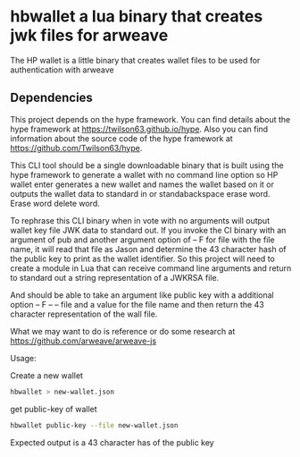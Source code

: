 # hbwallet a lua binary that creates jwk files for arweave

The HP wallet is a little binary that creates wallet files to be used for authentication with arweave

## Dependencies

This project depends on the hype framework. You can find details about the hype framework at https://twilson63.github.io/hype. Also you can find information about the source code of the hype framework at https://github.com/Twilson63/hype.

This CLI tool should be a single downloadable binary that is built using the hype framework to generate a wallet with no command line option so HP wallet enter generates a new wallet and names the wallet based on it or outputs the wallet data to standard in or standabackspace erase word. Erase word delete word.

To rephrase this CLI binary when in vote with no arguments will output wallet key file JWK data to standard out.
If you invoke the CI binary with an argument of pub and another argument option of – F for file with the file name, it will read that file as Jason and determine the 43 character hash of the public key to print as the wallet identifier.
So this project will need to create a module in Lua that can receive command line arguments and return to standard out a string representation of a JWKRSA file.

And should be able to take an argument like public key with a additional option – F – – file and a value for the file name and then return the 43 character representation of the wall file.

What we may want to do is reference or do some research at https://github.com/arweave/arweave-js


Usage:

Create a new wallet

```sh
hbwallet > new-wallet.json
```

get public-key of wallet

```sh
hbwallet public-key --file new-wallet.json
```

Expected output is a 43 character has of the public key


